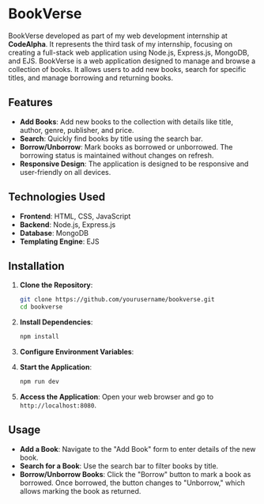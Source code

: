 # BookVerse
BookVerse developed as part of my web development internship at **CodeAlpha**. It represents the third task of my internship, focusing on creating a full-stack web application using Node.js, Express.js, MongoDB, and EJS.
BookVerse is a web application designed to manage and browse a collection of books. It allows users to add new books, search for specific titles, and manage borrowing and returning books.

## Features

- **Add Books**: Add new books to the collection with details like title, author, genre, publisher, and price.
- **Search**: Quickly find books by title using the search bar.
- **Borrow/Unborrow**: Mark books as borrowed or unborrowed. The borrowing status is maintained without changes on refresh.
- **Responsive Design**: The application is designed to be responsive and user-friendly on all devices.

## Technologies Used

- **Frontend**: HTML, CSS, JavaScript
- **Backend**: Node.js, Express.js
- **Database**: MongoDB
- **Templating Engine**: EJS

## Installation

1. **Clone the Repository**:
    ```bash
    git clone https://github.com/yourusername/bookverse.git
    cd bookverse
    ```

2. **Install Dependencies**:
    ```bash
    npm install
    ```

3. **Configure Environment Variables**:

4. **Start the Application**:
    ```bash
    npm run dev
    ```

5. **Access the Application**:
    Open your web browser and go to `http://localhost:8080`.

## Usage

- **Add a Book**: Navigate to the "Add Book" form to enter details of the new book.
- **Search for a Book**: Use the search bar to filter books by title.
- **Borrow/Unborrow Books**: Click the "Borrow" button to mark a book as borrowed. Once borrowed, the button changes to "Unborrow," which allows marking the book as returned.
